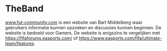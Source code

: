 # TheBand

www.fut-community.com is een website van Bart Middelberg waar gebruikers informatie kunnen opzoeken en discussies kunnen beginnen. De website is bedoeld voor Gamers. De website is enigszins te vergelijken met https://fifaforums.easports.com/ of https://www.easports.com/fifa/ultimate-team/features.
